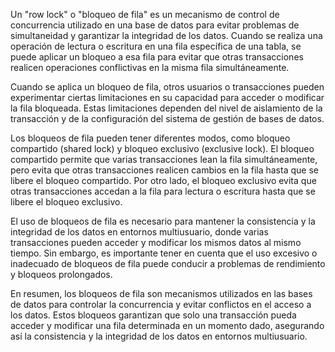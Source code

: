 Un "row lock" o "bloqueo de fila" es un mecanismo de control de concurrencia utilizado en una base de datos para evitar problemas de simultaneidad y garantizar la integridad de los datos. Cuando se realiza una operación de lectura o escritura en una fila específica de una tabla, se puede aplicar un bloqueo a esa fila para evitar que otras transacciones realicen operaciones conflictivas en la misma fila simultáneamente.

Cuando se aplica un bloqueo de fila, otros usuarios o transacciones pueden experimentar ciertas limitaciones en su capacidad para acceder o modificar la fila bloqueada. Estas limitaciones dependen del nivel de aislamiento de la transacción y de la configuración del sistema de gestión de bases de datos.

Los bloqueos de fila pueden tener diferentes modos, como bloqueo compartido (shared lock) y bloqueo exclusivo (exclusive lock). El bloqueo compartido permite que varias transacciones lean la fila simultáneamente, pero evita que otras transacciones realicen cambios en la fila hasta que se libere el bloqueo compartido. Por otro lado, el bloqueo exclusivo evita que otras transacciones accedan a la fila para lectura o escritura hasta que se libere el bloqueo exclusivo.

El uso de bloqueos de fila es necesario para mantener la consistencia y la integridad de los datos en entornos multiusuario, donde varias transacciones pueden acceder y modificar los mismos datos al mismo tiempo. Sin embargo, es importante tener en cuenta que el uso excesivo o inadecuado de bloqueos de fila puede conducir a problemas de rendimiento y bloqueos prolongados.

En resumen, los bloqueos de fila son mecanismos utilizados en las bases de datos para controlar la concurrencia y evitar conflictos en el acceso a los datos. Estos bloqueos garantizan que solo una transacción pueda acceder y modificar una fila determinada en un momento dado, asegurando así la consistencia y la integridad de los datos en entornos multiusuario.
